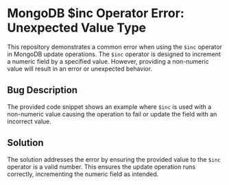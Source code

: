 # MongoDB $inc Operator Error: Unexpected Value Type

This repository demonstrates a common error when using the `$inc` operator in MongoDB update operations.  The `$inc` operator is designed to increment a numeric field by a specified value.  However, providing a non-numeric value will result in an error or unexpected behavior.

## Bug Description
The provided code snippet shows an example where `$inc` is used with a non-numeric value causing the operation to fail or update the field with an incorrect value.

## Solution
The solution addresses the error by ensuring the provided value to the `$inc` operator is a valid number. This ensures the update operation runs correctly, incrementing the numeric field as intended.
